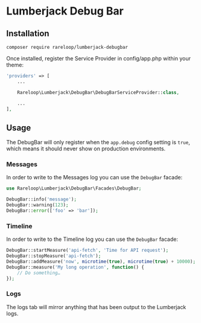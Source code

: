 # Lumberjack Debug Bar

## Installation
```
composer require rareloop/lumberjack-debugbar
```

Once installed, register the Service Provider in config/app.php within your theme:

```php
'providers' => [
    ...

    Rareloop\Lumberjack\DebugBar\DebugBarServiceProvider::class,

    ...
],
```

## Usage
The DebugBar will only register when the `app.debug` config setting is `true`, which means it should never show on production environments.

### Messages
In order to write to the Messages log you can use the `DebugBar` facade:

```php
use Rareloop\Lumberjack\DebugBar\Facades\DebugBar;

DebugBar::info('message');
DebugBar::warning(123);
DebugBar::error(['foo' => 'bar']);
```

### Timeline
In order to write to the Timeline log you can use the `DebugBar` facade:

```php
DebugBar::startMeasure('api-fetch', 'Time for API request');
DebugBar::stopMeasure('api-fetch');
DebugBar::addMeasure('now', microtime(true), microtime(true) + 10000);
DebugBar::measure('My long operation', function() {
    // Do something…
});
```

### Logs
The logs tab will mirror anything that has been output to the Lumberjack logs.
